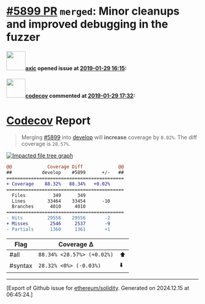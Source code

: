 # [\#5899 PR](https://github.com/ethereum/solidity/pull/5899) `merged`: Minor cleanups and improved debugging in the fuzzer

#### <img src="https://avatars.githubusercontent.com/u/20340?v=4" width="50">[axic](https://github.com/axic) opened issue at [2019-01-29 16:15](https://github.com/ethereum/solidity/pull/5899):



#### <img src="https://avatars.githubusercontent.com/in/254?v=4" width="50">[codecov](https://github.com/apps/codecov) commented at [2019-01-29 17:32](https://github.com/ethereum/solidity/pull/5899#issuecomment-458632360):

# [Codecov](https://codecov.io/gh/ethereum/solidity/pull/5899?src=pr&el=h1) Report
> Merging [#5899](https://codecov.io/gh/ethereum/solidity/pull/5899?src=pr&el=desc) into [develop](https://codecov.io/gh/ethereum/solidity/commit/110b9a6232fefcf39888a053a15a10770865c18d?src=pr&el=desc) will **increase** coverage by `0.02%`.
> The diff coverage is `28.57%`.

[![Impacted file tree graph](https://codecov.io/gh/ethereum/solidity/pull/5899/graphs/tree.svg?width=650&token=87PGzVEwU0&height=150&src=pr)](https://codecov.io/gh/ethereum/solidity/pull/5899?src=pr&el=tree)

```diff
@@             Coverage Diff             @@
##           develop    #5899      +/-   ##
===========================================
+ Coverage    88.32%   88.34%   +0.02%     
===========================================
  Files          349      349              
  Lines        33464    33454      -10     
  Branches      4010     4010              
===========================================
- Hits         29558    29556       -2     
+ Misses        2546     2537       -9     
- Partials      1360     1361       +1
```

| Flag | Coverage Δ | |
|---|---|---|
| #all | `88.34% <28.57%> (+0.02%)` | :arrow_up: |
| #syntax | `28.32% <0%> (-0.03%)` | :arrow_down: |


-------------------------------------------------------------------------------



[Export of Github issue for [ethereum/solidity](https://github.com/ethereum/solidity). Generated on 2024.12.15 at 06:45:24.]

